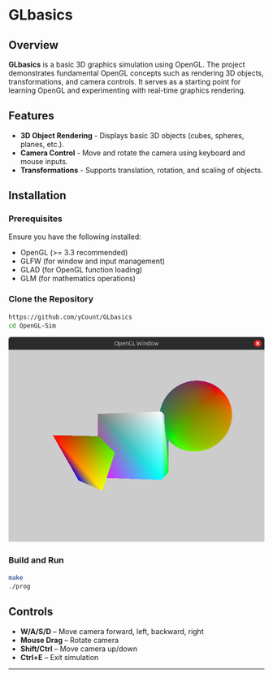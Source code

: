 # GLbasics

## Overview
**GLbasics** is a basic 3D graphics simulation using OpenGL. The project demonstrates fundamental OpenGL concepts such as rendering 3D objects, transformations, and camera controls. It serves as a starting point for learning OpenGL and experimenting with real-time graphics rendering.

## Features
- **3D Object Rendering** - Displays basic 3D objects (cubes, spheres, planes, etc.).
- **Camera Control** - Move and rotate the camera using keyboard and mouse inputs.
- **Transformations** - Supports translation, rotation, and scaling of objects.

## Installation
### Prerequisites
Ensure you have the following installed:
- OpenGL (>= 3.3 recommended)
- GLFW (for window and input management)
- GLAD (for OpenGL function loading)
- GLM (for mathematics operations)

### Clone the Repository
```bash
https://github.com/yCount/GLbasics
cd OpenGL-Sim
```
![screenshot](img/img1.png)

### Build and Run

```bash
make
./prog
```

## Controls
- **W/A/S/D** – Move camera forward, left, backward, right
- **Mouse Drag** – Rotate camera
- **Shift/Ctrl** – Move camera up/down
- **Ctrl+E** – Exit simulation
---

